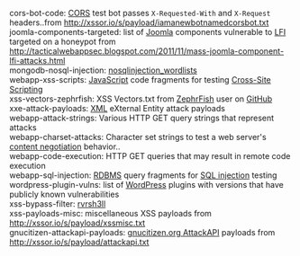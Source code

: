 cors-bot-code: [CORS](https://www.w3.org/TR/cors/ "Cross Origin Resource Sharing") test bot passes `X-Requested-With` and `X-Request` headers..from <http://xssor.io/s/payload/iamanewbotnamedcorsbot.txt>  
joomla-components-targeted: list of [Joomla](https://www.joomla.com) components vulnerable to [LFI](https://en.wikipedia.org/wiki/File_inclusion_vulnerability "File inclusion vulnerability") targeted on a honeypot from <http://tacticalwebappsec.blogspot.com/2011/11/mass-joomla-component-lfi-attacks.html>  
mongodb-nosql-injection: [nosqlinjection_wordlists](https://github.com/cr0hn/nosqlinjection_wordlists)  
webapp-xss-scripts: [JavaScript](https://en.wikipedia.org/wiki/JavaScript) code fragments for testing [Cross-Site Scripting](https://www.owasp.org/index.php/Cross-site_Scripting_%28XSS%29)    
xss-vectors-zephrfish: XSS Vectors.txt from [ZephrFish](https://blog.zsec.uk/) user on [GitHub](https://github.com/zephrfish)  
xxe-attack-payloads: [XML](https://en.wikipedia.org/wiki/XML) eXternal Entity attack payloads  
webapp-attack-strings: Various HTTP GET query strings that represent attacks  
webapp-charset-attacks: Character set strings to test a web server's [content negotiation](https://developer.mozilla.org/en-US/docs/Web/HTTP/Content_negotiation) behavior..  
webapp-code-execution: HTTP GET queries that may result in remote code execution  
webapp-sql-injection: [RDBMS](https://en.wikipedia.org/wiki/Relational_database_management_system) query fragments for [SQL injection](https://www.owasp.org/index.php/SQL_Injection) testing  
wordpress-plugin-vulns: list of [WordPress](https://www.wordpress.com) plugins with versions that have publicly known vulnerabilities  
xss-bypass-filter: [rvrsh3ll](https://gist.github.com/rvrsh3ll/09a8b933291f9f98e8ec "xxsfilterbypass.lst")  
xss-payloads-misc: miscellaneous XSS payloads from <http://xssor.io/s/payload/xssmisc.txt>  
gnucitizen-attackapi-payloads: [gnucitizen.org AttackAPI](http://www.gnucitizen.org/blog/attackapi/ "ATTACKAPI") payloads from <http://xssor.io/s/payload/attackapi.txt>  
